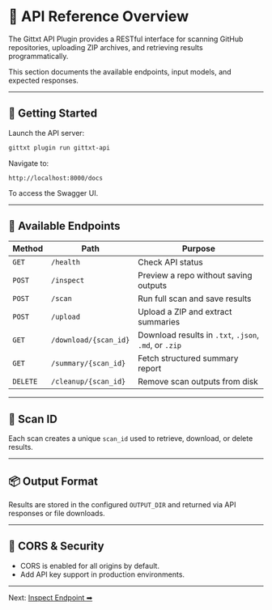 # 📡 API Reference Overview

The Gittxt API Plugin provides a RESTful interface for scanning GitHub repositories, uploading ZIP archives, and retrieving results programmatically.

This section documents the available endpoints, input models, and expected responses.

---

## 🚀 Getting Started

Launch the API server:
```bash
gittxt plugin run gittxt-api
```

Navigate to:
```text
http://localhost:8000/docs
```
To access the Swagger UI.

---

## 🔧 Available Endpoints

| Method | Path | Purpose |
|--------|------|---------|
| `GET` | `/health` | Check API status |
| `POST` | `/inspect` | Preview a repo without saving outputs |
| `POST` | `/scan` | Run full scan and save results |
| `POST` | `/upload` | Upload a ZIP and extract summaries |
| `GET` | `/download/{scan_id}` | Download results in `.txt`, `.json`, `.md`, or `.zip` |
| `GET` | `/summary/{scan_id}` | Fetch structured summary report |
| `DELETE` | `/cleanup/{scan_id}` | Remove scan outputs from disk |

---

## 🔑 Scan ID
Each scan creates a unique `scan_id` used to retrieve, download, or delete results.

---

## 📦 Output Format
Results are stored in the configured `OUTPUT_DIR` and returned via API responses or file downloads.

---

## 🔐 CORS & Security
- CORS is enabled for all origins by default.
- Add API key support in production environments.

---

Next: [Inspect Endpoint ➡](inspect-endpoint.md)

